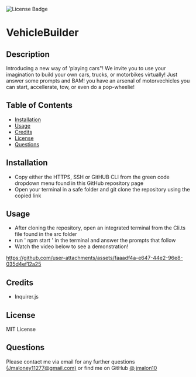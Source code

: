 ![License Badge](https://img.shields.io/badge/license-MIT-yellow.svg)
# VehicleBuilder

## Description
Introducing a new way of 'playing cars"! We invite you to use your imagination to build your own cars, trucks, or motorbikes virtually! Just answer some prompts and BAM! you have an arsenal of motorvechicles you can start, accellerate, tow, or even do a pop-wheelie! 
## Table of Contents 

- [Installation](#installation)
- [Usage](#usage)
- [Credits](#credits)
- [License](#license)
- [Questions](#questions)

## Installation
- Copy either the HTTPS, SSH or GitHUB CLI from the green code dropdown menu found in this GitHub repository page
- Open your terminal in a safe folder and git clone the repository using the copied link
## Usage
- After cloning the repository, open an integrated terminal from the Cli.ts file found in the src folder
- run ' npm start ' in the terminal and answer the prompts that follow
- Watch the video below to see a demonstration!



https://github.com/user-attachments/assets/faaadf4a-e647-44e2-96e8-035d4ef12a25




## Credits 
- Inquirer.js
## License
MIT License
## Questions
Please contact me via email for any further questions [(Jmaloney11277@gmail.com)](mailto:Jmaloney11277@gmail.com) or find me on GitHub [@ jmalon10](https://github.com/jmalon10)
